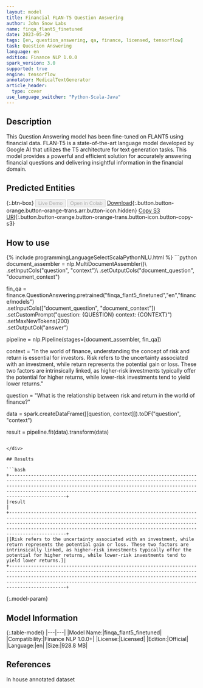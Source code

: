 ```yaml
---
layout: model
title: Financial FLAN-T5 Question Answering
author: John Snow Labs
name: finqa_flant5_finetuned
date: 2023-05-29
tags: [en, question_answering, qa, finance, licensed, tensorflow]
task: Question Answering
language: en
edition: Finance NLP 1.0.0
spark_version: 3.0
supported: true
engine: tensorflow
annotator: MedicalTextGenerator
article_header:
  type: cover
use_language_switcher: "Python-Scala-Java"
---
```


## Description

This Question Answering model has been fine-tuned on FLANT5 using financial data. FLAN-T5 is a state-of-the-art language model developed by Google AI that utilizes the T5 architecture for text generation tasks. This model provides a powerful and efficient solution for accurately answering financial questions and delivering insightful information in the financial domain.

## Predicted Entities



{:.btn-box}
<button class="button button-orange" disabled>Live Demo</button>
<button class="button button-orange" disabled>Open in Colab</button>
[Download](https://s3.amazonaws.com/auxdata.johnsnowlabs.com/finance/models/finqa_flant5_finetuned_en_1.0.0_3.0_1685370457106.zip){:.button.button-orange.button-orange-trans.arr.button-icon.hidden}
[Copy S3 URI](s3://auxdata.johnsnowlabs.com/finance/models/finqa_flant5_finetuned_en_1.0.0_3.0_1685370457106.zip){:.button.button-orange.button-orange-trans.button-icon.button-copy-s3}

## How to use



<div class="tabs-box" markdown="1">
{% include programmingLanguageSelectScalaPythonNLU.html %}
```python
document_assembler = nlp.MultiDocumentAssembler()\
    .setInputCols("question", "context")\
    .setOutputCols("document_question", "document_context")

fin_qa = finance.QuestionAnswering.pretrained("finqa_flant5_finetuned","en","finance/models")\
    .setInputCols(["document_question", "document_context"])\
    .setCustomPrompt("question: {QUESTION} context: {CONTEXT}")\
    .setMaxNewTokens(200)\
    .setOutputCol("answer")

pipeline = nlp.Pipeline(stages=[document_assembler, fin_qa])

context = "In the world of finance, understanding the concept of risk and return is essential for investors. Risk refers to the uncertainty associated with an investment, while return represents the potential gain or loss. These two factors are intrinsically linked, as higher-risk investments typically offer the potential for higher returns, while lower-risk investments tend to yield lower returns."

question = "What is the relationship between risk and return in the world of finance?"


data = spark.createDataFrame([[question, context]]).toDF("question", "context")

result = pipeline.fit(data).transform(data)
```

</div>

## Results

```bash
+-------------------------------------------------------------------------------------------------------------------------------------------------------------------------------------------------------------------------------------------------------------------------------------------------------------+
|result                                                                                                                                                                                                                                                                                                       |
+-------------------------------------------------------------------------------------------------------------------------------------------------------------------------------------------------------------------------------------------------------------------------------------------------------------+
|[Risk refers to the uncertainty associated with an investment, while return represents the potential gain or loss. These two factors are intrinsically linked, as higher-risk investments typically offer the potential for higher returns, while lower-risk investments tend to yield lower returns.]|
+-------------------------------------------------------------------------------------------------------------------------------------------------------------------------------------------------------------------------------------------------------------------------------------------------------------+

```

{:.model-param}
## Model Information

{:.table-model}
|---|---|
|Model Name:|finqa_flant5_finetuned|
|Compatibility:|Finance NLP 1.0.0+|
|License:|Licensed|
|Edition:|Official|
|Language:|en|
|Size:|928.8 MB|

## References

In house annotated dataset